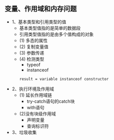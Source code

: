 ## 变量、作用域和内存问题
- 1、基本类型和引用类型的值
  - 基本类型值指的是简单的数据段
  - 引用类型值指的是由多个值构成的对象
  - (1) 多态的属性
  - (2) 复制变量值
  - (3) 参数传递
  - (4) 检测类型
    - typeof
    - instanceof
    ```
    result = variable instanceof constructor
    ```
- 2、执行环境及作用域
  - (1) 延长作用域链
    - try-catch语句的catch块
    - with语句
  - (2)没有块级作用域
    - 声明变量
    - 查询标识符
- 3、垃圾收集